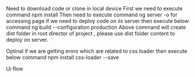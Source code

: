 Need to download code or clone in local device
First we need to execute command npm install
Then need to execute command ng server -o for accessing page
if we need to deploy code on iis server then execute below command
ng build --configuration production
Above command will create dist folder in root director of project , please use dist folder content to deploy on server.

Optinal
if we are getting eroro which are related to css loader then execute below command 
npm install css-loader --save       

Ui flow
